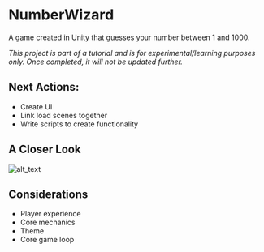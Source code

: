 # NumberWizard
A game created in Unity that guesses your number between 1 and 1000. 

*This project is part of a tutorial and is for experimental/learning purposes only. Once completed, it will not be updated further.*

## Next Actions:
- Create UI
- Link load scenes together
- Write scripts to create functionality

## A Closer Look
![alt_text](https://github.com/pippom/NumberWizard/blob/master/Screenshots/PlayAgain_1.png)

## Considerations
- Player experience
- Core mechanics
- Theme
- Core game loop
